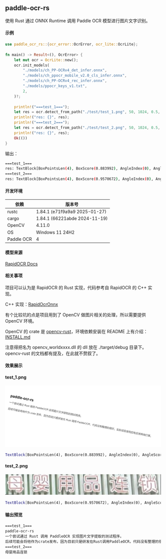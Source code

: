 ## paddle-ocr-rs

使用 Rust 通过 ONNX Runtime 调用 Paddle OCR 模型进行图片文字识别。

#### 示例

```rust
use paddle_ocr_rs::{ocr_error::OcrError, ocr_lite::OcrLite};

fn main() -> Result<(), OcrError> {
    let mut ocr = OcrLite::new();
    ocr.init_models(
        "./models/ch_PP-OCRv4_det_infer.onnx",
        "./models/ch_ppocr_mobile_v2.0_cls_infer.onnx",
        "./models/ch_PP-OCRv4_rec_infer.onnx",
        "./models/ppocr_keys_v1.txt",
        2,
    )?;

    println!("===test_1===");
    let res = ocr.detect_from_path("./test/test_1.png", 50, 1024, 0.5, 0.3, 1.6, true, false)?;
    println!("res: {}", res);
    println!("===test_2===");
    let res = ocr.detect_from_path("./test/test_2.png", 50, 1024, 0.5, 0.3, 1.6, true, false)?;
    println!("res: {}", res);
    Ok(())
}
```

输出：

```bash
===test_1===
res: TextBlock[BoxPointsLen(4), BoxScore(0.883992), AngleIndex(0), AngleScore(0.99999976), Text(后续可能会将他作为crate发布，因为目前只是研发在Rust调用PaddleOCR，代码没有整理的很好。实际项目使用后有反馈再做打算。), TextScore(0.9849159)]TextBlock[BoxPointsLen(4), BoxScore(0.85958225), AngleIndex(0), AngleScore(0.89264715), Text(一个尝试通过 Rust 调用 PaddleOCR 实现图片文字提取的测试程序。), TextScore(0.9740863)]TextBlock[BoxPointsLen(4), BoxScore(0.85514736), AngleIndex(0), AngleScore(0.9953818), Text(paddle-ocr-rs), TextScore(0.99551016)]
===test_2===
res: TextBlock[BoxPointsLen(4), BoxScore(0.9570672), AngleIndex(0), AngleScore(0.9999999), Text(母婴用品连锁), TextScore(0.99932665)]
```

#### 开发环境

| 依赖 | 版本号 |
|------------|-----------------------------|
| rustc | 1.84.1 (e71f9a9a9 2025-01-27) |
| cargo | 1.84.1 (66221abde 2024-11-19) |
| OpenCV | 4.11.0 |
| OS | Windows 11 24H2 |
| Paddle OCR | 4 |

#### 模型来源

[RapidOCR Docs](https://rapidai.github.io/RapidOCRDocs/main/model_list/)

#### 相关事项

项目可以认为是 RapidOCR 的 Rust 实现，代码参考自 RapidOCR 的 C++ 实现。

C++ 实现：[RapidOcrOnnx](https://github.com/RapidAI/RapidOcrOnnx)

有个比较坑的点是项目用到了 OpenCV 做图片相关的处理，所以需要提供 OpenCV 环境。

OpenCV 的 crate 是 [opencv-rust](https://github.com/twistedfall/opencv-rust)，环境依赖安装在 README 上有介绍：[INSTALL.md](https://github.com/twistedfall/opencv-rust/blob/master/INSTALL.md)

注意得把名为 opencv_worldxxxx.dll 的 dll 放在 ./target/debug 目录下。opencv-rust 的文档都有提及，在此就不赘叙了。

#### 效果展示

#### test_1.png

![test_1](../test/test_1.png)

```bash
TextBlock[BoxPointsLen(4), BoxScore(0.883992), AngleIndex(0), AngleScore(0.99999976), Text(后续可能会将他作为crate发布，因为目前只是研发在Rust调用PaddleOCR，代码没有整理的很好。实际项目使用后有反馈再做打算。), TextScore(0.9849159)]TextBlock[BoxPointsLen(4), BoxScore(0.85958225), AngleIndex(0), AngleScore(0.89264715), Text(一个尝试通过 Rust 调用 PaddleOCR 实现图片文字提取的测试程序。), TextScore(0.9740863)]TextBlock[BoxPointsLen(4), BoxScore(0.85514736), AngleIndex(0), AngleScore(0.9953818), Text(paddle-ocr-rs), TextScore(0.99551016)]
```

#### test_2.png

![test_2](../test/test_2.png)

```bash
TextBlock[BoxPointsLen(4), BoxScore(0.9570672), AngleIndex(0), AngleScore(0.9999999), Text(母婴用品连锁), TextScore(0.99932665)]
```

#### 输出预览

```bash
===test_1===
paddle-ocr-rs
一个尝试通过 Rust 调用 PaddleOCR 实现图片文字提取的测试程序。
后续可能会将他作为crate发布，因为目前只是研发在Rust调用PaddleOCR，代码没有整理的很好。实际项目使用后有反馈再做打算。
===test_2===
母婴用品连锁
```

